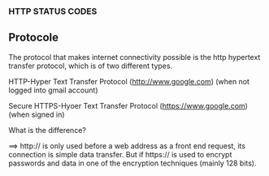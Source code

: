 ### HTTP  STATUS CODES
## Protocole

  The protocol that makes internet connectivity possible is the http hypertext transfer protocol, which is of two different types.

  HTTP-Hyper Text Transfer Protocol (http://www.google.com) (when not logged into gmail account)
 
  Secure HTTPS-Hyoer Text Transfer Protocol (https://www.google.com)(when signed in)

  What is the difference?
  
   ==> http:// is only used before a web address as a front end request, its connection is simple data transfer. But if https:// is used to encrypt passwords and data in one of the encryption techniques (mainly 128 bits).
